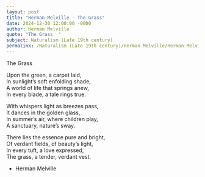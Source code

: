 ```yaml
---
layout: post
title: "Herman Melville - The Grass"
date: 2024-12-30 12:00:00 -0000
author: Herman Melville
quote: "The Grass  "
subject: Naturalism (Late 19th century)
permalink: /Naturalism (Late 19th century)/Herman Melville/Herman Melville - The Grass
---
```


The Grass  
   
Upon the green, a carpet laid,  
In sunlight’s soft enfolding shade,  
A world of life that springs anew,  
In every blade, a tale rings true.  
  
With whispers light as breezes pass,  
It dances in the golden glass,  
In summer’s air, where children play,  
A sanctuary, nature’s sway.  
  
There lies the essence pure and bright,  
Of verdant fields, of beauty’s light,  
In every tuft, a love expressed,  
The grass, a tender, verdant vest.

- Herman Melville

